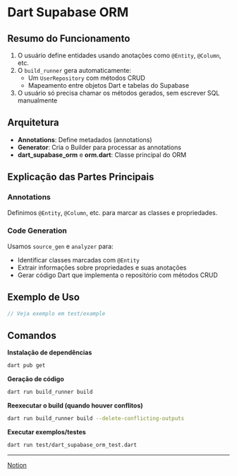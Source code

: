 # Dart Supabase ORM

## Resumo do Funcionamento

1. O usuário define entidades usando anotações como `@Entity`, `@Column`, etc.
2. O `build_runner` gera automaticamente:
   - Um `UserRepository` com métodos CRUD
   - Mapeamento entre objetos Dart e tabelas do Supabase
3. O usuário só precisa chamar os métodos gerados, sem escrever SQL manualmente

## Arquitetura

- **Annotations**: Define metadados (annotations)
- **Generator**: Cria o Builder para processar as annotations
- **dart_supabase_orm** e **orm.dart**: Classe principal do ORM

## Explicação das Partes Principais

### Annotations

Definimos `@Entity`, `@Column`, etc. para marcar as classes e propriedades.

### Code Generation

Usamos `source_gen` e `analyzer` para:

- Identificar classes marcadas com `@Entity`
- Extrair informações sobre propriedades e suas anotações
- Gerar código Dart que implementa o repositório com métodos CRUD

## Exemplo de Uso

```dart
// Veja exemplo em test/example
```

## Comandos

**Instalação de dependências**  
```bash
dart pub get
```

**Geração de código**  
```bash
dart run build_runner build
```

**Reexecutar o build (quando houver conflitos)**  
```bash
dart run build_runner build --delete-conflicting-outputs
```

**Executar exemplos/testes**  
```bash
dart run test/dart_supabase_orm_test.dart
```

---

[Notion](https://www.notion.so/ORM-DART-1ee66b19d44e8020add5f90a4dae8703)
